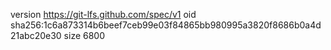 version https://git-lfs.github.com/spec/v1
oid sha256:1c6a873314b6beef7ceb99e03f84865bb980995a3820f8686b0a4d21abc20e30
size 6800
